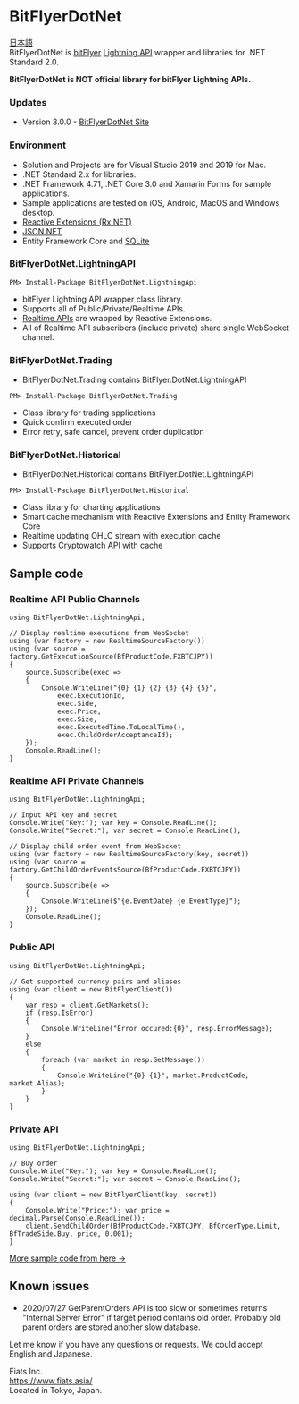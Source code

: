 # BitFlyerDotNet
[日本語](README.ja-JP.md)  
BitFlyerDotNet is [bitFlyer](https://bitflyer.com/en-jp/) [Lightning API](https://lightning.bitflyer.com/docs?lang=en) wrapper and libraries for .NET Standard 2.0.

**BitFlyerDotNet is NOT official library for bitFlyer Lightning APIs.**

### Updates
- Version 3.0.0 - [BitFlyerDotNet Site](https://scrapbox.io/BitFlyerDotNet/Updates)

### Environment 
- Solution and Projects are for Visual Studio 2019 and 2019 for Mac.
- .NET Standard 2.x for libraries.
- .NET Framework 4.71, .NET Core 3.0 and Xamarin Forms for sample applications.
- Sample applications are tested on iOS, Android, MacOS and Windows desktop. 
- [Reactive Extensions (Rx.NET)](http://reactivex.io/)
- [JSON.NET](https://www.newtonsoft.com/json)
- Entity Framework Core and [SQLite](https://www.sqlite.org/index.html)

### BitFlyerDotNet.LightningAPI
```
PM> Install-Package BitFlyerDotNet.LightningApi
```
- bitFlyer Lightning API wrapper class library.
- Supports all of Public/Private/Realtime APIs.
- [Realtime APIs](https://scrapbox.io/BitFlyerDotNet/Realtime_APIs) are wrapped by Reactive Extensions.
- All of Realtime API subscribers (include private) share single WebSocket channel.
### BitFlyerDotNet.Trading
- BitFlyerDotNet.Trading contains BitFlyer.DotNet.LightningAPI
```
PM> Install-Package BitFlyerDotNet.Trading
```
- Class library for trading applications
- Quick confirm executed order
- Error retry, safe cancel, prevent order duplication 
### BitFlyerDotNet.Historical
- BitFlyerDotNet.Historical contains BitFlyer.DotNet.LightningAPI
```
PM> Install-Package BitFlyerDotNet.Historical
```
- Class library for charting applications
- Smart cache mechanism with Reactive Extensions and Entity Framework Core
- Realtime updating OHLC stream with execution cache
- Supports Cryptowatch API with cache

## Sample code

### Realtime API Public Channels
```
using BitFlyerDotNet.LightningApi;

// Display realtime executions from WebSocket
using (var factory = new RealtimeSourceFactory())
using (var source = factory.GetExecutionSource(BfProductCode.FXBTCJPY))
{
    source.Subscribe(exec =>
    {
        Console.WriteLine("{0} {1} {2} {3} {4} {5}",
            exec.ExecutionId,
            exec.Side,
            exec.Price,
            exec.Size,
            exec.ExecutedTime.ToLocalTime(),
            exec.ChildOrderAcceptanceId);
    });
    Console.ReadLine();
}
```
### Realtime API Private Channels
```
using BitFlyerDotNet.LightningApi;

// Input API key and secret
Console.Write("Key:"); var key = Console.ReadLine();
Console.Write("Secret:"); var secret = Console.ReadLine();

// Display child order event from WebSocket
using (var factory = new RealtimeSourceFactory(key, secret))
using (var source = factory.GetChildOrderEventsSource(BfProductCode.FXBTCJPY))
{
    source.Subscribe(e =>
    {
        Console.WriteLine($"{e.EventDate} {e.EventType}");
    });
    Console.ReadLine();
}
```
### Public API
```
using BitFlyerDotNet.LightningApi;

// Get supported currency pairs and aliases
using (var client = new BitFlyerClient())
{
    var resp = client.GetMarkets();
    if (resp.IsError)
    {
        Console.WriteLine("Error occured:{0}", resp.ErrorMessage);
    }
    else
    {
        foreach (var market in resp.GetMessage())
        {
            Console.WriteLine("{0} {1}", market.ProductCode, market.Alias);
        }
    }
}
```
### Private API  
```
using BitFlyerDotNet.LightningApi;

// Buy order
Console.Write("Key:"); var key = Console.ReadLine();
Console.Write("Secret:"); var secret = Console.ReadLine();

using (var client = new BitFlyerClient(key, secret))
{
    Console.Write("Price:"); var price = decimal.Parse(Console.ReadLine());
    client.SendChildOrder(BfProductCode.FXBTCJPY, BfOrderType.Limit, BfTradeSide.Buy, price, 0.001);
}
```
[More sample code from here ->](https://scrapbox.io/BitFlyerDotNet/Samples)

## Known issues
- 2020/07/27 GetParentOrders API is too slow or sometimes returns "Internal Server Error" if target period contains old order. Probably old parent orders are stored another slow database.

Let me know if you have any questions or requests. We could accept English and Japanese.

Fiats Inc.  
<https://www.fiats.asia/>  
Located in Tokyo, Japan.
